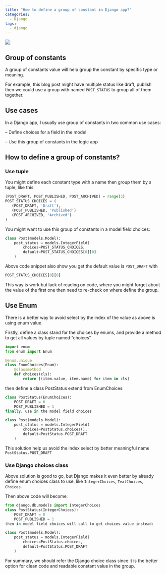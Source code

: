 ```yaml
---
title: "How to define a group of constant in Django app?"
categories:
  - Django
tags:
  - django
---
```


![](/assets/images/2023/05/2023-05-how-to-define-a-group-of-constant-in-django-app-cover.webp)

## Group of constants
A group of constants value will help group the constant by specific type or meaning. 

For example, this blog post might have multiple status like draft, publish then we could use a group with named `POST_STATUS` to group all of them together.

## Use cases
In a Django app, I usually use group of constants in two common use cases:

– Define choices for a field in the model

– Use this group of constants in the logic app

## How to define a group of constants?
### Use tuple
You might define each constant type with a name then group them by a tuple, like this:

```python
(POST_DRAFT, POST_PUBLISHED, POST_ARCHIVED) = range(3)
POST_STATUS_CHOICES = (
   (POST_DRAFT, 'Draft'),
   (POST_PUBLISHED, 'Published')
   (POST_ARCHIVED, 'Archived')
)
```

You might want to use this group of constants in a model field choices:

```python
class Post(models.Model):
    post_status = models.IntegerField(
        choices=POST_STATUS_CHOICES,
        default=POST_STATUS_CHOICES[0][0]
    )
```

Above code snippet also show you get the default value is `POST_DRAFT` with 
```python
POST_STATUS_CHOICES[0][0]
```

This way is work but lack of reading on code, where you might forget about the value of the first one then need to re-check on where define the group.

## Use Enum
There is a better way to avoid select by the index of the value as above is using enum value.

Firstly, define a class stand for the choices by enums, and provide a method to get all values by tuple named “choices”
```python
import enum
from enum import Enum

@enum.unique
class EnumChoices(Enum):
    @classmethod
    def choices(cls):
        return [(item.value, item.name) for item in cls]
```

then define a class PostStatus extend from EnumChoices

```python
class PostStatus(EnumChoices):
    POST_DRAFT = 0
    POST_PUBLISHED = 1
finally, use in the model field choices

class Post(models.Model):
    post_status = models.IntegerField(
        choices=PostStatus.choices(),
        default=PostStatus.POST_DRAFT
    )
```

This solution help us avoid the index select by better meaningful name `PostStatus.POST_DRAFT`

### Use Django choices class
Above solution is good to go, but Django makes it even better by already define enum choices class to use, like `IntegerChoices`, `TextChoices`, `Choices`.

Then above code will become:
```python
from django.db.models import IntegerChoices
class PostStatus(IntegerChoices):
    POST_DRAFT = 0
    POST_PUBLISHED = 1
then in model field choices will call to get choices value instead:

class Post(models.Model):
    post_status = models.IntegerField(
        choices=PostStatus.choices,
        default=PostStatus.POST_DRAFT
    )
```

For summary, we should refer the Django choice class since it is the better option for clean code and readable constant value in the group.